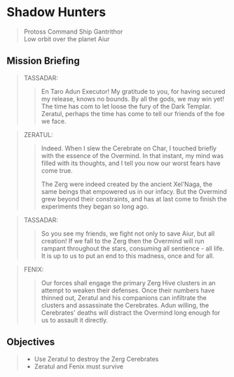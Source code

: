 # Shadow Hunters

> Protoss Command Ship Gantrithor  
> Low orbit over the planet Aiur

## Mission Briefing

> TASSADAR:
>> En Taro Adun Executor! My gratitude to you, for having secured my release, knows no bounds. By all the gods, we may win yet! The time has com to let loose the fury of the Dark Templar. Zeratul, perhaps the time has come to tell our friends of the foe we face.

> ZERATUL:
>> Indeed. When I slew the Cerebrate on Char, I touched briefly with the essence of the Overmind. In that instant, my mind was filled with its thoughts, and I tell you now our worst fears have come true.
>>
>> The Zerg were indeed created by the ancient Xel'Naga, the same beings that empowered us in our infacy. But the Overmind grew beyond their constraints, and has at last come to finish the experiments they began so long ago.

> TASSADAR:
>> So you see my friends, we fight not only to save Aiur, but all creation! If we fall to the Zerg then the Overmind will run rampant throughout the stars, consuming all sentience - all life. It is up to us to put an end to this madness, once and for all.

> FENIX:
>> Our forces shall engage the primary Zerg Hive clusters in an attempt to weaken their defenses. Once their numbers have thinned out, Zeratul and his companions can infiltrate the clusters and assassinate the Cerebrates. Adun willing, the Cerebrates' deaths will distract the Overmind long enough for us to assault it directly.

## Objectives

> - Use Zeratul to destroy the Zerg Cerebrates
> - Zeratul and Fenix must survive